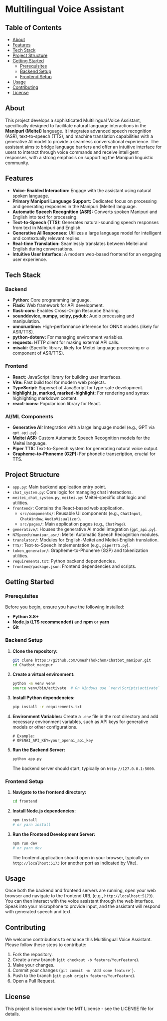 # Multilingual Voice Assistant

## Table of Contents
- [About](#about)
- [Features](#features)
- [Tech Stack](#tech-stack)
- [Project Structure](#project-structure)
- [Getting Started](#getting-started)
  - [Prerequisites](#prerequisites)
  - [Backend Setup](#backend-setup)
  - [Frontend Setup](#frontend-setup)
- [Usage](#usage)
- [Contributing](#contributing)
- [License](#license)

## About
This project develops a sophisticated Multilingual Voice Assistant, specifically designed to facilitate natural language interactions in the **Manipuri (Meitei)** language. It integrates advanced speech recognition (ASR), text-to-speech (TTS), and machine translation capabilities with a generative AI model to provide a seamless conversational experience. The assistant aims to bridge language barriers and offer an intuitive interface for users to interact through voice commands and receive intelligent responses, with a strong emphasis on supporting the Manipuri linguistic community.

## Features
- **Voice-Enabled Interaction:** Engage with the assistant using natural spoken language.
- **Primary Manipuri Language Support:** Dedicated focus on processing and generating responses in the Manipuri (Meitei) language.
- **Automatic Speech Recognition (ASR):** Converts spoken Manipuri and English into text for processing.
- **Text-to-Speech (TTS):** Generates natural-sounding speech responses from text in Manipuri and English.
- **Generative AI Responses:** Utilizes a large language model for intelligent and contextually relevant replies.
- **Real-time Translation:** Seamlessly translates between Meitei and English during conversations.
- **Intuitive User Interface:** A modern web-based frontend for an engaging user experience.

## Tech Stack
### Backend
- **Python:** Core programming language.
- **Flask:** Web framework for API development.
- **flask-cors:** Enables Cross-Origin Resource Sharing.
- **sounddevice, numpy, scipy, pydub:** Audio processing and manipulation.
- **onnxruntime:** High-performance inference for ONNX models (likely for ASR/TTS).
- **python-dotenv:** For managing environment variables.
- **requests:** HTTP client for making external API calls.
- **misaki:** (Specific library, likely for Meitei language processing or a component of ASR/TTS).

### Frontend
- **React:** JavaScript library for building user interfaces.
- **Vite:** Fast build tool for modern web projects.
- **TypeScript:** Superset of JavaScript for type-safe development.
- **highlight.js, marked, marked-highlight:** For rendering and syntax highlighting markdown content.
- **react-icons:** Popular icon library for React.

### AI/ML Components
- **Generative AI:** Integration with a large language model (e.g., GPT via `gpt_api.py`).
- **Meitei ASR:** Custom Automatic Speech Recognition models for the Meitei language.
- **Piper TTS:** Text-to-Speech system for generating natural voice output.
- **Grapheme-to-Phoneme (G2P):** For phonetic transcription, crucial for TTS.

## Project Structure
- `app.py`: Main backend application entry point.
- `chat_system.py`: Core logic for managing chat interactions.
- `meitei_chat_system.py`, `meitei.py`: Meitei-specific chat logic and utilities.
- `frontend/`: Contains the React-based web application.
  - `src/components/`: Reusable UI components (e.g., `ChatInput`, `ChatWindow`, `AudioVisualizer`).
  - `src/pages/`: Main application pages (e.g., `ChatPage`).
- `generative/`: Houses the generative AI model integration (`gpt_api.py`).
- `N7Speech/manipur_asr/`: Meitei Automatic Speech Recognition modules.
- `translator/`: Modules for English-Meitei and Meitei-English translation.
- `TTS/`: Text-to-Speech implementation (e.g., `piperTTS.py`).
- `token_generator/`: Grapheme-to-Phoneme (G2P) and tokenization utilities.
- `requirements.txt`: Python backend dependencies.
- `frontend/package.json`: Frontend dependencies and scripts.

## Getting Started

### Prerequisites
Before you begin, ensure you have the following installed:
- **Python 3.8+**
- **Node.js (LTS recommended)** and **npm** or **yarn**
- **Git**

### Backend Setup
1.  **Clone the repository:**
    ```bash
    git clone https://github.com/OmeshThokchom/Chatbot_manipur.git
    cd Chatbot_manipur
    ```
2.  **Create a virtual environment:**
    ```bash
    python -m venv venv
    source venv/bin/activate  # On Windows use `venv\Scripts\activate`
    ```
3.  **Install Python dependencies:**
    ```bash
    pip install -r requirements.txt
    ```
4.  **Environment Variables:**
    Create a `.env` file in the root directory and add necessary environment variables, such as API keys for generative models or other configurations.
    ```
    # Example:
    # OPENAI_API_KEY=your_openai_api_key
    ```
5.  **Run the Backend Server:**
    ```bash
    python app.py
    ```
    The backend server should start, typically on `http://127.0.0.1:5000`.

### Frontend Setup
1.  **Navigate to the frontend directory:**
    ```bash
    cd frontend
    ```
2.  **Install Node.js dependencies:**
    ```bash
    npm install
    # or yarn install
    ```
3.  **Run the Frontend Development Server:**
    ```bash
    npm run dev
    # or yarn dev
    ```
    The frontend application should open in your browser, typically on `http://localhost:5173` (or another port as indicated by Vite).

## Usage
Once both the backend and frontend servers are running, open your web browser and navigate to the frontend URL (e.g., `http://localhost:5173`). You can then interact with the voice assistant through the web interface. Speak into your microphone to provide input, and the assistant will respond with generated speech and text.

## Contributing
We welcome contributions to enhance this Multilingual Voice Assistant. Please follow these steps to contribute:
1.  Fork the repository.
2.  Create a new branch (`git checkout -b feature/YourFeature`).
3.  Make your changes.
4.  Commit your changes (`git commit -m 'Add some feature'`).
5.  Push to the branch (`git push origin feature/YourFeature`).
6.  Open a Pull Request.

## License
This project is licensed under the MIT License - see the LICENSE file for details.
